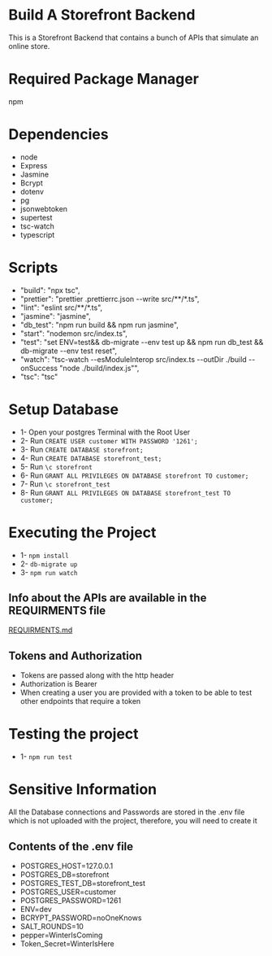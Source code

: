 # Build A Storefront Backend

This is a Storefront Backend that contains a bunch of APIs that simulate an online store.

# Required Package Manager
npm

# Dependencies
* node
* Express
* Jasmine
* Bcrypt
* dotenv
* pg
* jsonwebtoken
* supertest
* tsc-watch
* typescript

# Scripts
* "build": "npx tsc",
* "prettier": "prettier .prettierrc.json --write src/**/*.ts",
* "lint": "eslint   src/**/*.ts",
* "jasmine": "jasmine",
* "db_test": "npm run build && npm run jasmine",
* "start": "nodemon src/index.ts",
* "test": "set ENV=test&& db-migrate --env test up && npm run db_test && db-migrate --env test reset",
* "watch": "tsc-watch --esModuleInterop src/index.ts --outDir ./build --onSuccess  \"node ./build/index.js\"",
* "tsc": "tsc"

# Setup Database
* 1- Open your postgres Terminal with the Root User
* 2- Run `CREATE USER customer WITH PASSWORD '1261';`
* 3- Run `CREATE DATABASE storefront;`
* 4- Run `CREATE DATABASE storefront_test;`
* 5- Run `\c storefront`
* 6- Run `GRANT ALL PRIVILEGES ON DATABASE storefront TO customer;`
* 7- Run `\c storefront_test`
* 8- Run `GRANT ALL PRIVILEGES ON DATABASE storefront_test TO customer;`

# Executing the Project
* 1- `npm install`
* 2- `db-migrate up`
* 3- `npm run watch`

## Info about the APIs are available in the REQUIRMENTS file
[REQUIRMENTS.md](REQUIRMENTS.md)

## Tokens and Authorization
* Tokens are passed along with the http header
* Authorization is Bearer
* When creating a user you are provided with a token to be able to test other endpoints that require a token

# Testing the project
* 1- `npm run test`

# Sensitive Information
All the Database connections and Passwords are stored in the .env file which is not uploaded with the project, therefore, you will need to create it

## Contents of the .env file
* POSTGRES_HOST=127.0.0.1
* POSTGRES_DB=storefront
* POSTGRES_TEST_DB=storefront_test
* POSTGRES_USER=customer
* POSTGRES_PASSWORD=1261
* ENV=dev
* BCRYPT_PASSWORD=noOneKnows
* SALT_ROUNDS=10
* pepper=WinterIsComing
* Token_Secret=WinterIsHere
